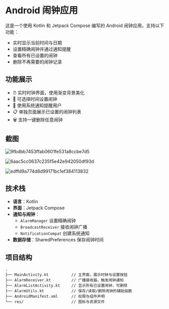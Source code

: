 # Android 闹钟应用

这是一个使用 Kotlin 和 Jetpack Compose 编写的 Android 闹钟应用，支持以下功能：

- 实时显示当前时间与日期
- 设置精确闹钟并通过通知提醒
- 查看所有已设置的闹钟
- 删除不再需要的闹钟记录

## 功能展示

- ⏰ 实时时钟界面，使用渐变背景美化
- 📅 可选择时间设置闹钟
- 🔔 使用系统通知提醒用户
- 📋 单独页面展示已设置的闹钟列表
- 🗑️ 支持一键删除任意闹钟

## 截图
![9fbdbb7453ffab0601fe531a8ccbe7d5](https://github.com/user-attachments/assets/6848a802-a86b-486c-98e9-3e941d3276f2)

![6aac5cc0637c235f5e42e942050df93d](https://github.com/user-attachments/assets/228781f8-31fe-4664-a101-68daacea3144)

![edffd9a774d8d99171bc1ef384113832](https://github.com/user-attachments/assets/30423580-5ffa-4447-bb9b-faee6396958e)





## 技术栈

- **语言**：Kotlin
- **界面**：Jetpack Compose
- **通知与闹钟**：
  - `AlarmManager` 设置精确闹钟
  - `BroadcastReceiver` 接收闹钟广播
  - `NotificationCompat` 创建系统通知
- **数据存储**：SharedPreferences 保存闹钟时间

## 项目结构

```plaintext
.
├── MainActivity.kt          // 主界面，展示时钟与设置按钮
├── AlarmReceiver.kt         // 广播接收器，触发闹钟通知
├── AlarmListActivity.kt     // 显示所有已设置闹钟，可删除
├── AlarmUtils.kt            // 保存/读取/删除闹钟的辅助函数
├── AndroidManifest.xml      // 权限与组件声明
└── res/                     // 图标与资源文件
